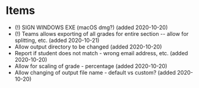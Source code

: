 # Items
* (!) SIGN WINDOWS EXE (macOS dmg?) (added 2020-10-20)
* (!) Teams allows exporting of all grades for entire section -- allow for splitting, etc. (added 2020-10-21)
* Allow output directory to be changed (added 2020-10-20)
* Report if student does not match - wrong email address, etc. (added 2020-10-20)
* Allow for scaling of grade - percentage (added 2020-10-20)
* Allow changing of output file name - default vs custom? (added 2020-10-20)

